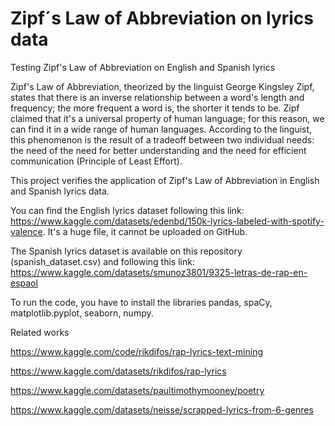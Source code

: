 # Zipf´s Law of Abbreviation on lyrics data
Testing Zipf's Law of Abbreviation on English and Spanish lyrics

Zipf's Law of Abbreviation, theorized by the linguist George Kingsley Zipf, states that there is an inverse relationship between a word's length and frequency; the more frequent a word is, the shorter it tends to be. Zipf claimed that it's a universal property of human language; for this reason, we can find it in a wide range of human languages. According to the linguist, this phenomenon is the result of a tradeoff between two individual needs: the need of the need for better understanding and the need for efficient communication (Principle of Least Effort). 

This project verifies the application of Zipf's Law of Abbreviation in English and Spanish lyrics data.  

You can find the English lyrics dataset following this link: 
https://www.kaggle.com/datasets/edenbd/150k-lyrics-labeled-with-spotify-valence. It's a huge file, it cannot be uploaded on GitHub. 

The Spanish lyrics dataset is available on this repository (spanish_dataset.csv) and following this link:
https://www.kaggle.com/datasets/smunoz3801/9325-letras-de-rap-en-espaol

To run the code, you have to install the libraries pandas, spaCy, matplotlib.pyplot, seaborn, numpy. 


Related works 

https://www.kaggle.com/code/rikdifos/rap-lyrics-text-mining

https://www.kaggle.com/datasets/rikdifos/rap-lyrics

https://www.kaggle.com/datasets/paultimothymooney/poetry

https://www.kaggle.com/datasets/neisse/scrapped-lyrics-from-6-genres

